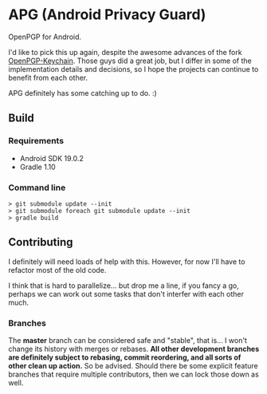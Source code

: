 APG (Android Privacy Guard)
===========================

OpenPGP for Android.

I'd like to pick this up again, despite the awesome advances of the fork [OpenPGP-Keychain](https://github.com/openpgp-keychain/openpgp-keychain/). Those guys did a great job, but I differ in some of the implementation details and decisions, so I hope the projects can continue to benefit from each other.

APG definitely has some catching up to do. :)

## Build

### Requirements

* Android SDK 19.0.2
* Gradle 1.10

### Command line
```
> git submodule update --init
> git submodule foreach git submodule update --init
> gradle build
```

## Contributing
I definitely will need loads of help with this. However, for now I'll have to refactor most of the old code.

I think that is hard to parallelize... but drop me a line, if you fancy a go, perhaps we can work out some tasks that don't interfer with each other much.

### Branches
The **master** branch can be considered safe and "stable", that is... I won't change its history with merges or rebases.
**All other development branches are definitely subject to rebasing, commit reordering, and all sorts of other clean up action.**
So be advised. Should there be some explicit feature branches that require multiple contributors, then we can lock those down as well.
